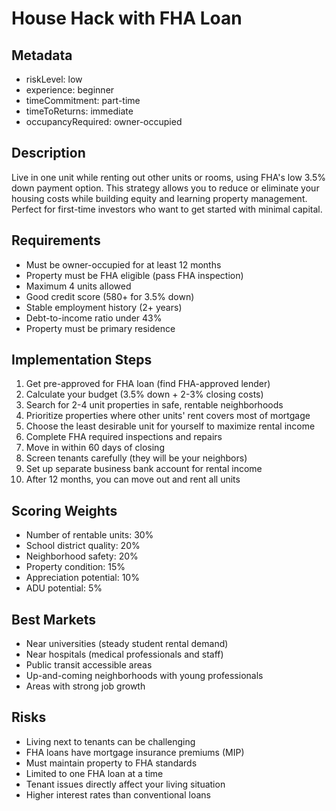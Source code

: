 # House Hack with FHA Loan

## Metadata
- riskLevel: low
- experience: beginner
- timeCommitment: part-time
- timeToReturns: immediate
- occupancyRequired: owner-occupied

## Description
Live in one unit while renting out other units or rooms, using FHA's low 3.5% down payment option. This strategy allows you to reduce or eliminate your housing costs while building equity and learning property management. Perfect for first-time investors who want to get started with minimal capital.

## Requirements
- Must be owner-occupied for at least 12 months
- Property must be FHA eligible (pass FHA inspection)
- Maximum 4 units allowed
- Good credit score (580+ for 3.5% down)
- Stable employment history (2+ years)
- Debt-to-income ratio under 43%
- Property must be primary residence

## Implementation Steps
1. Get pre-approved for FHA loan (find FHA-approved lender)
2. Calculate your budget (3.5% down + 2-3% closing costs)
3. Search for 2-4 unit properties in safe, rentable neighborhoods
4. Prioritize properties where other units' rent covers most of mortgage
5. Choose the least desirable unit for yourself to maximize rental income
6. Complete FHA required inspections and repairs
7. Move in within 60 days of closing
8. Screen tenants carefully (they will be your neighbors)
9. Set up separate business bank account for rental income
10. After 12 months, you can move out and rent all units

## Scoring Weights
- Number of rentable units: 30%
- School district quality: 20%
- Neighborhood safety: 20%
- Property condition: 15%
- Appreciation potential: 10%
- ADU potential: 5%

## Best Markets
- Near universities (steady student rental demand)
- Near hospitals (medical professionals and staff)
- Public transit accessible areas
- Up-and-coming neighborhoods with young professionals
- Areas with strong job growth

## Risks
- Living next to tenants can be challenging
- FHA loans have mortgage insurance premiums (MIP)
- Must maintain property to FHA standards
- Limited to one FHA loan at a time
- Tenant issues directly affect your living situation
- Higher interest rates than conventional loans
